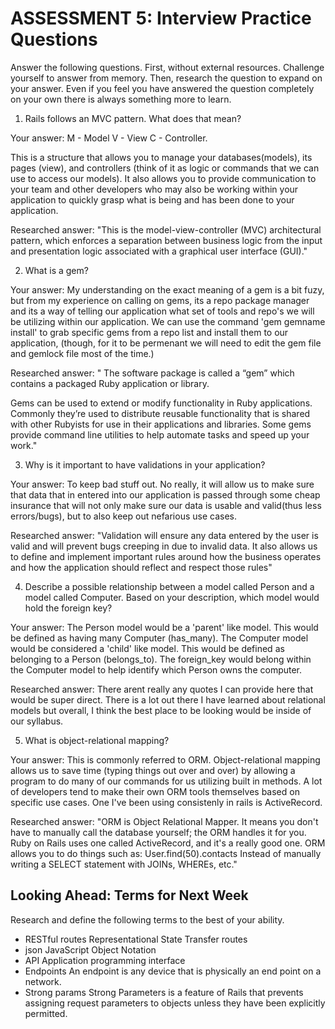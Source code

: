 # ASSESSMENT 5: Interview Practice Questions

Answer the following questions. First, without external resources. Challenge yourself to answer from memory. Then, research the question to expand on your answer. Even if you feel you have answered the question completely on your own there is always something more to learn.   

1. Rails follows an MVC pattern. What does that mean?

  Your answer:
  M - Model
  V - View
  C - Controller.
  
  This is a structure that allows you to manage your databases(models), its pages (view), and controllers (think of it as logic or commands that we can use to access our models).
  It also allows you to provide communication to your team and other developers who may also be working within your application to quickly grasp what is being and has been done to your application. 

  Researched answer:
  "This is the model-view-controller (MVC) architectural pattern, which enforces a separation between business logic from the input and presentation logic associated with a graphical user interface (GUI)."


2. What is a gem?

  Your answer:
  My understanding on the exact meaning of a gem is a bit fuzy, but from my experience on calling on gems, its a repo package manager and its a way of telling our application what set of tools and repo's we will be utilizing within our application. We can use the command 'gem gemname install' to grab specific gems from a repo list and install them to our application, (though, for it to be permenant we will need to edit the gem file and gemlock file most of the time.)

  Researched answer:
  " The software package is called a “gem” which contains a packaged Ruby application or library.

Gems can be used to extend or modify functionality in Ruby applications. Commonly they’re used to distribute reusable functionality that is shared with other Rubyists for use in their applications and libraries. Some gems provide command line utilities to help automate tasks and speed up your work."



3. Why is it important to have validations in your application?

  Your answer:
  To keep bad stuff out. No really, it will allow us to make sure that data that in entered into our application is passed through some cheap insurance that will not only make sure our data is usable and valid(thus less errors/bugs), but to also keep out nefarious use cases. 

  Researched answer:
  "Validation will ensure any data entered by the user is valid and will prevent bugs creeping in due to invalid data. It also allows us to define and implement important rules around how the business operates and how the application should reflect and respect those rules"
  



4. Describe a possible relationship between a model called Person and a model called Computer. Based on your description, which model would hold the foreign key?

  Your answer:
  The Person model would be a 'parent' like model. This would be defined as having many Computer (has_many).
  The Computer model would be considered a 'child' like model. This would be defined as belonging to a Person (belongs_to).
  The foreign_key would belong within the Computer model to help identify which Person owns the computer. 

  Researched answer:
  There arent really any quotes I can provide here that would be super direct. There is a lot out there I have learned about relational models but overall, I think the best place to be looking would be inside of our syllabus. 



5. What is object-relational mapping?

  Your answer:
  This is commonly referred to ORM. Object-relational mapping allows us to save time (typing things out over and over) by allowing a program to do many of our commands for us utilizing built in methods. A lot of developers tend to make their own ORM tools themselves based on specific use cases. One I've been using consistenly in rails is ActiveRecord. 

  Researched answer:
  "ORM is Object Relational Mapper. It means you don't have to manually call the database yourself; the ORM handles it for you.
  Ruby on Rails uses one called ActiveRecord, and it's a really good one.
  ORM allows you to do things such as:
  User.find(50).contacts 
  Instead of manually writing a SELECT statement with JOINs, WHEREs, etc."

## Looking Ahead: Terms for Next Week

Research and define the following terms to the best of your ability.
- RESTful routes
  Representational State Transfer routes
- json
  JavaScript Object Notation
- API
  Application programming interface
- Endpoints
  An endpoint is any device that is physically an end point on a network. 
- Strong params
  Strong Parameters is a feature of Rails that prevents assigning request parameters to objects unless they have been explicitly permitted.